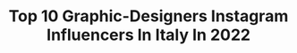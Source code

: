 ---
title: Top 10 Graphic-Designers Instagram Influencers In Italy In 2022
description: >-
  Find top graphic-designers Instagram influencers in Italy in 2022. Most popular hashtags: #italy #instagood #ig #giftedby.
platform: Instagram
hits: 141
text_top: Identify the most popular Instagram influencers on inBeat.
text_bottom: Our database holds 141 Instagram influencers like this in Italy for you to collaborate.
profiles:
  - username: "_umbertodf_"
    fullname: >-
      UMBERTO DI FINIZIO
    bio: >-
      👤 25 yo, Gemini 📍Napoli, Italy 📺 Graphic Designer | Rai Television 👨🏽‍🎓 Graduated 💿 R&B
    location: "Italy"
    followers: 21511
    engagement: 328
    commentsToLikes: 0.103366
    id: ck8t8kselku270j78iw4rcp3g
    verified: false
    hashtags: "#sannicolaarcella, #london, #orsomarso, #pologize"
  - username: "carment93"
    fullname: >-
      Carmen Testa 🌸
    bio: >-
      Based in Naples 📍 •Graphic designer - Photographer •Social Media Manager 📧 Carmentesta93@outlook.it
    location: "Italy"
    followers: 18269
    engagement: 646
    commentsToLikes: 0.077143
    id: ck8syf32fkneo0j78v2nkoosr
    verified: false
    hashtags: "#traveler, #summer, #all, #italia"
  - username: "liveasaqueen_"
    fullname: >-
      REGINA👑
    bio: >-
      𝖣𝗈𝗇'𝗍 𝗌𝗍𝗈𝗉 𝗎𝗇𝗍𝗂𝗅 𝗒𝗈𝗎'𝗋𝖾 𝗉𝗋𝗈𝗎𝖽. 🇮🇹Creative 90’s girl from Calabria 💻Graphic designer/Creator 👸🏽My clothes: @dressasaqueen_ 🛒Shop my presets
    location: "Italy"
    followers: 27227
    engagement: 202
    commentsToLikes: 0.428621
    id: ck5q9ra5rckxk0i112ay17isc
    verified: false
    hashtags: "#purshcollection, #suppliedby, #instagramtips, #liveasaqueen"
  - username: "orietta.gs"
    fullname: >-
      OrieTTa gelArdin spinOla
    bio: >-
      graphic designer | ricoh GRIII ambassador | hypochondriac | pisces |@lacalleesnuestracolectivo
    location: "Italy"
    followers: 17056
    engagement: 486
    commentsToLikes: 0.064179
    id: ck15rle1b8hqj0i19gzgsksag
    verified: false
    hashtags: "#romacitt, #romacitta, #iwasforyearsintheyellowperiodyouknowjosefalbers"
  - username: "massimiliano_fulgosi"
    fullname: >-
      ◭MΛSSIMILIΛNO◭
    bio: >-
      ▪️ Graphic Designer ◾ Sony α7R II ◼️ Landscapes | Mountains | Nature ⬛ 🐭♥️🐶
    location: "Italy"
    followers: 2141
    engagement: 3334
    commentsToLikes: 0.144427
    id: ck5q0590p4bes0i11qpwf6z81
    verified: false
    hashtags: "#visit, #mapthewild, #liguria, #bestmountainartists"
  - username: "mskevin"
    fullname: >-
      Kévin 🧔🏻✨
    bio: >-
      Lille • France • Graphic Designer 〰️ iPhone Xs • Fuji x100t Soon > 🇵🇹 🇪🇸 🏴󠁧󠁢󠁥󠁮󠁧󠁿
    location: "Italy"
    followers: 17495
    engagement: 1063
    commentsToLikes: 0.076961
    id: ck8szyo3yq87z0j78u889dsin
    verified: false
    hashtags: "#topeuropephoto, #italy, #afterlight, #awesome"
  - username: "dontcallmepapi"
    fullname: >-
      Matteo.png
    bio: >-
      • Co-founder @efesto_lab47 • Graphic Designer @sommovement / @7.54error / @someducation / @criminaleducation_ • @touchthewood Headquarter
    location: "Italy"
    followers: 45021
    engagement: 397
    commentsToLikes: 0.010266
    id: ck5zkhy0jji7w0i145f25fmll
    verified: false
    hashtags: "#screenshot, #instaquotes, #quotes, #quotesoftheday"
  - username: "alicedetogni"
    fullname: >-
      Alice
    bio: >-
      📓Interior & Graphic Designer.
    location: "Italy"
    followers: 239479
    engagement: 248
    commentsToLikes: 0.006532
    id: ck0u7e6gq4lw80i191qrwfjjc
    verified: false
    hashtags: "#primark, #primania, #ad, #oysho"
  - username: "selva_francesca_"
    fullname: >-
      Francesca Selva
    bio: >-
      Italian | #Venice ProCyclist | @tredfactoryracing Photographer | @_fsfoto_ Graphic designer | @itts_volterra_ Science of communication | @uninettuno
    location: "Italy"
    followers: 10938
    engagement: 674
    commentsToLikes: 0.019634
    id: ck6tynvez4tr20j71xd2n1ksm
    verified: false
    hashtags: "#pista, #alienwheels, #royceuk, #manaiasixdays"
  - username: "replica004"
    fullname: >-
      Sara
    bio: >-
      26 🏳️‍🌈🇮🇹 Rome Graphic Designer & Illustrator 🐓⚡️◼️ 🚫Repost/Edit not allowed!🚫
    location: "Italy"
    followers: 9407
    engagement: 1949
    commentsToLikes: 0.006323
    id: ck14liwpiuwum0i19rw7roeub
    verified: false
    hashtags: "#hxhfanart, #bethesda, #jojoart, #samecharacter"
---